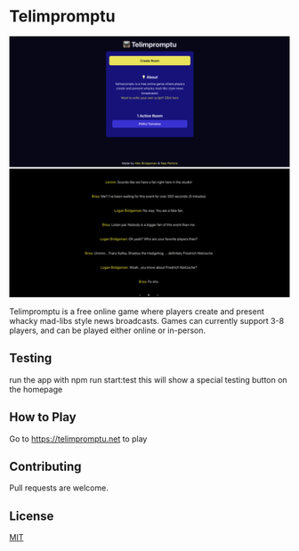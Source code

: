 # Telimpromptu

<img src="./screenshots/screenshot.png" alt="homepage">
<img src="./screenshots/teleprompter.png" alt="teleprompter">


Telimpromptu is a free online game where players create and present whacky mad-libs style news broadcasts. Games can currently support 3-8 players, and can be played either online or in-person.

## Testing
run the app with npm run start:test
this will show a special testing button on the homepage

## How to Play


Go to https://telimpromptu.net to play 


## Contributing

Pull requests are welcome. 

## License

[MIT](https://choosealicense.com/licenses/mit/)